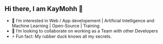## Hi there, I am KayMohh 👋


- 👀 I’m interested in  Web / App developement | Artificial Intelligence and Machine Learning | Open-Source | Training
- 👯 I’m looking to collaborate on working as a Team with other Developers
- ⚡ Fun fact: My rubber duck knows all my secrets.



<!--
**KayMohh/kaymohh** is a ✨ _special_ ✨ repository because its `README.md` (this file) appears on your GitHub profile.

Here are some ideas to get you started:

- 🔭 I’m currently working on ...
- 🌱 I’m currently learning ...
- 👯 I’m looking to collaborate on ...
- 🤔 I’m looking for help with ...
- 💬 Ask me about ...
- 📫 How to reach me: ...
- 😄 Pronouns: ...
- ⚡ Fun fact: ...

![Uploading 68747470733a2f2f6d656469612e67697068792e636f6d2f6d656469612f4c3152317476493973766b495777705659722f67697068792e676966.gif…]()
-->
